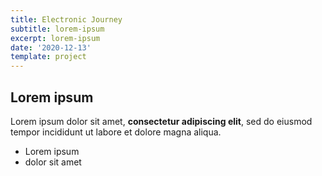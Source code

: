 ```yaml
---
title: Electronic Journey
subtitle: lorem-ipsum
excerpt: lorem-ipsum
date: '2020-12-13'
template: project
---
```

## Lorem ipsum

Lorem ipsum dolor sit amet, **consectetur adipiscing elit**, sed do eiusmod tempor incididunt ut labore et dolore magna aliqua.

- Lorem ipsum
- dolor sit amet